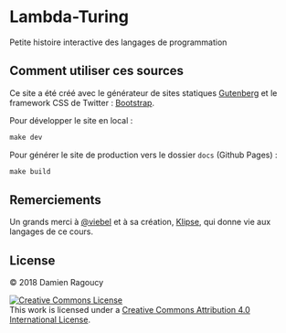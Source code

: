 # Lambda-Turing

Petite histoire interactive des langages de programmation


## Comment utiliser ces sources

Ce site a été créé avec le générateur de sites statiques [Gutenberg](https://www.getgutenberg.io/) et le framework CSS de Twitter : [Bootstrap](http://getbootstrap.com/).

Pour développer le site en local :

```Makefile
make dev
```

Pour générer le site de production vers le dossier `docs` (Github Pages) :

```Makefile
make build
```

## Remerciements

Un grands merci à [@viebel](https://github.com/viebel) et à sa création, [Klipse](https://github.com/viebel/klipse), qui donne vie aux langages de ce cours.


## License

© 2018 Damien Ragoucy

<a rel="license" href="http://creativecommons.org/licenses/by/4.0/"><img alt="Creative Commons License" style="border-width:0" src="https://i.creativecommons.org/l/by/4.0/88x31.png" /></a><br />This work is licensed under a <a rel="license" href="http://creativecommons.org/licenses/by/4.0/">Creative Commons Attribution 4.0 International License</a>.

